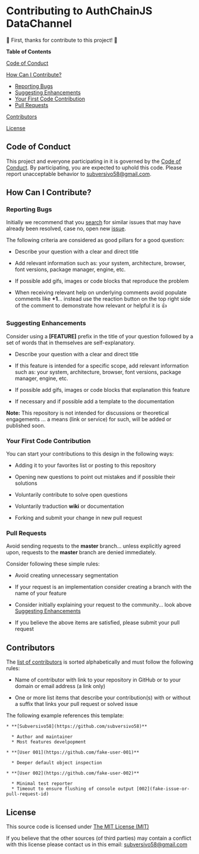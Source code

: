 # Contributing to AuthChainJS DataChannel

:tada: First, thanks for contribute to this project! :tada:

**Table of Contents**

[Code of Conduct](#code-of-conduct)

[How Can I Contribute?](#how-can-i-contribute)
  * [Reporting Bugs](#reporting-bugs)
  * [Suggesting Enhancements](#suggesting-enhancements)
  * [Your First Code Contribution](#your-first-code-contribution)
  * [Pull Requests](#pull-requests)

[Contributors](#contributors)

[License](#license)


## Code of Conduct

This project and everyone participating in it is governed by the [Code of Conduct](CODE_OF_CONDUCT.md).
By participating, you are expected to uphold this code. Please report unacceptable behavior to [subversivo58@gmail.com](mailto:subversivo58@gmail.com?subject=CONDUCT).


## How Can I Contribute?

### Reporting Bugs

Initially we recommend that you [search](https://github.com/authchainjs/DataChannel/issues) for similar issues that may have already been resolved, case no, open new [issue](https://github.com/authchainjs/DataChannel/issues/new).

The following criteria are considered as good pillars for a good question:

* Describe your question with a clear and direct title

* Add relevant information such as: your system, architecture, browser, font versions, package manager, engine, etc.

* If possible add gifs, images or code blocks that reproduce the problem

* When receiving relevant help on underlying comments avoid populate comments like **+1**... instead use the reaction button on the top right side of the comment to demonstrate how relevant or helpful it is :+1:


### Suggesting Enhancements

Consider using a **[FEATURE]** prefix in the title of your question followed by a set of words that in themselves are self-explanatory.

* Describe your question with a clear and direct title

* If this feature is intended for a specific scope, add relevant information such as: your system, architecture, browser, font versions, package manager, engine, etc.

* If possible add gifs, images or code blocks that explanation this feature

* If necessary and if possible add a template to the documentation

**Note:** This repository is not intended for discussions or theoretical engagements ... a means (link or service) for such, will be added or published soon.


### Your First Code Contribution

You can start your contributions to this design in the following ways:

* Adding it to your favorites list or posting to this repository

* Opening new questions to point out mistakes and if possible their solutions

* Voluntarily contribute to solve open questions

* Voluntarily traduction **wiki** or documentation

* Forking and submit your change in new pull request


### Pull Requests

Avoid sending requests to the **master** branch... unless explicitly agreed upon, requests to the **master** branch are denied immediately.

Consider following these simple rules:

* Avoid creating unnecessary segmentation

* If your request is an implementation consider creating a branch with the name of your feature

* Consider initially explaining your request to the community... look above [Suggesting Enhancements](#suggesting-enhancements)

* If you believe the above items are satisfied, please submit your pull request



## Contributors

The [list of contributors](CONTRIBUTORS.md) is sorted alphabetically and must follow the following rules:

* Name of contributor with link to your repository in GitHub or to your domain or email address (a link only)

* One or more list items that describe your contribution(s) with or without a suffix that links your pull request or solved issue

The following example references this template:

```
* **[Subversivo58](https://github.com/subversivo58)**

  * Author and maintainer
  * Most features develpopment

* **[User 001](https://github.com/fake-user-001)**

  * Deeper default object inspection

* **[User 002](https://github.com/fake-user-002)**

  * Minimal test reporter
  * Timeout to ensure flushing of console output [002](fake-issue-or-pull-request-id)
```


## License

This source code is licensed under [The MIT License (MIT)](LICENSE)

If you believe that the other sources (of third parties) may contain a conflict with this license please contact us in this email: [subversivo58@gmail.com](mailto:subversivo58@gmail.com?subject=LICENSE)
